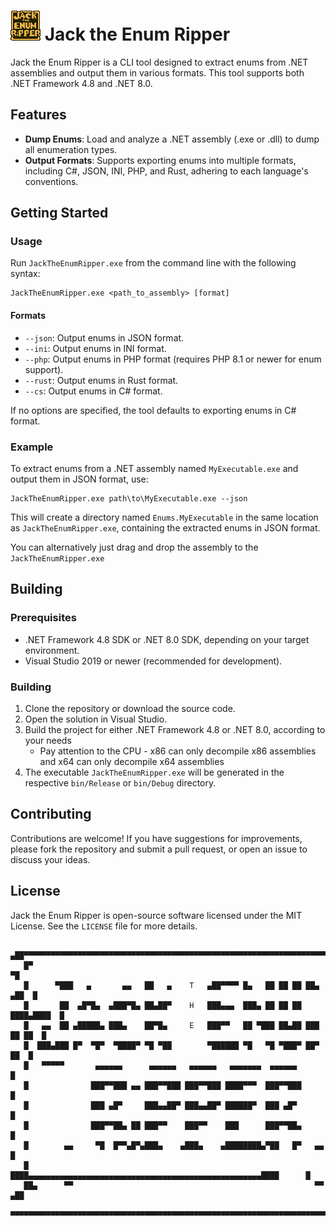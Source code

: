 # ![Icon](.github/jacktheenumripper_48.png) Jack the Enum Ripper                                                      																				

Jack the Enum Ripper is a CLI tool designed to extract enums from .NET assemblies and output them in various formats. This tool supports both .NET Framework 4.8 and .NET 8.0.

## Features

- **Dump Enums**: Load and analyze a .NET assembly (.exe or .dll) to dump all enumeration types.
- **Output Formats**: Supports exporting enums into multiple formats, including C#, JSON, INI, PHP, and Rust, adhering to each language's conventions.

## Getting Started

### Usage

Run `JackTheEnumRipper.exe` from the command line with the following syntax:

```
JackTheEnumRipper.exe <path_to_assembly> [format]
```

#### Formats

- `--json`: Output enums in JSON format.
- `--ini`: Output enums in INI format.
- `--php`: Output enums in PHP format (requires PHP 8.1 or newer for enum support).
- `--rust`: Output enums in Rust format.
- `--cs`: Output enums in C# format.

If no options are specified, the tool defaults to exporting enums in C# format.

### Example

To extract enums from a .NET assembly named `MyExecutable.exe` and output them in JSON format, use:

```
JackTheEnumRipper.exe path\to\MyExecutable.exe --json
```

This will create a directory named `Enums.MyExecutable` in the same location as `JackTheEnumRipper.exe`, containing the extracted enums in JSON format.

You can alternatively just drag and drop the assembly to the `JackTheEnumRipper.exe`

## Building

### Prerequisites

- .NET Framework 4.8 SDK or .NET 8.0 SDK, depending on your target environment.
- Visual Studio 2019 or newer (recommended for development).

### Building

1. Clone the repository or download the source code.
2. Open the solution in Visual Studio.
3. Build the project for either .NET Framework 4.8 or .NET 8.0, according to your needs
	- Pay attention to the CPU - x86 can only decompile x86 assemblies and x64 can only decompile x64 assemblies
4. The executable `JackTheEnumRipper.exe` will be generated in the respective `bin/Release` or `bin/Debug` directory.


## Contributing

Contributions are welcome! If you have suggestions for improvements, please fork the repository and submit a pull request, or open an issue to discuss your ideas.

## License

Jack the Enum Ripper is open-source software licensed under the MIT License. See the `LICENSE` file for more details.

```                                                                                
   ▄██▀▀▀▀▀▀▀▀▀▀▀▀▀▀▀▀▀▀▀▀▀▀▀▀▀▀▀▀▀▀▀▀▀▀▀▀▀▀▀▀▀▀▀▀▀▀▀▀▀▀▀▀▀▀▀▀▀▀▀▀▀▀▀▀▀▀▀▀▀██▄  
   █▀                                                                       ▀█  
   █      ▀███   ▄       ▄▄   ██   ▄    T   ▄██▀▀▀▀ █▄   ██ ██ ██ ██▄   ▄██  █  
   █       ██  ▄█▀█▄  ▄███▀█▄ ██▄██▀    H   ███▄▄▄  ███▄ ██ ██ ██ ████▄████  █  
   █   ▄▄  ██ ▄█████▄ ███▄    ██▀█▄     E   ███▀▀   ██ ▀███ ██▄██ ███ ██ ██  █  
   █  ███▄███ █▀  ▀█▀  ▀████▀ ▀█ ▀██        ▀██████ ▀█   ▀█ ▀███▀ ██▀    ██  █  
   █   ▀▀▀▀▀       ▄▄▄▄▄▄      ▄▄▄▄▄▄   ▄▄▄▄▄▄   ▄▄▄▄▄▄▄  ▄▄▄▄▄▄             █  
   █              ███▀▀███ ▄▄ ███▀▀███ ███▀▀███ ████▀▀▀  ███▀▀███            █  
   █              ███ ▄█▀     ███▄▄██▀ ███▄▄██▀ ██████▀  ███ ▄█▀             █  
   █              ███▀▀██▄ ██ ███▀▀    ███▀▀    ███      ███▀▀██▄            █  
   █        ▄▄     ▀█  █▀▀▄█▀▄███▄    ▄███▄    ▄████████▄▀██   █▀   ▄▄       █  
   █       ████▄▄▄▄▄▄▄▄▄▄▄▄▄▄▄▄▄▄▄▄▄▄▄▄▄▄▄▄▄▄▄▄▄▄▄▄▄▄▄▄▄▄▄▄▄▄▄▄▄▄▄▄████      █  
   ██▄      ▀▀                                                      ▀▀     ▄██  
    ▀▀▀▀▀▀▀▀▀▀▀▀▀▀▀▀▀▀▀▀▀▀▀▀▀▀▀▀▀▀▀▀▀▀▀▀▀▀▀▀▀▀▀▀▀▀▀▀▀▀▀▀▀▀▀▀▀▀▀▀▀▀▀▀▀▀▀▀▀▀▀▀▀   
 ```